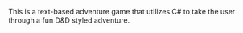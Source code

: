 This is a text-based adventure game that utilizes C# to take the user through a fun D&D styled adventure.